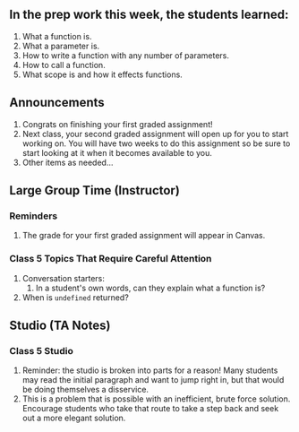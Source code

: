 ## In the prep work this week, the students learned:
1. What a function is.
1. What a parameter is.
1. How to write a function with any number of parameters.
1. How to call a function.
1. What scope is and how it effects functions.

## Announcements
1. Congrats on finishing your first graded assignment!
1. Next class, your second graded assignment will open up for you to start working on. You will have two weeks to do this assignment so be sure to start looking at it when it becomes available to you.
1. Other items as needed...

## Large Group Time (Instructor)
### Reminders
1. The grade for your first graded assignment will appear in Canvas.

### Class 5 Topics That Require Careful Attention
1. Conversation starters:
   1. In a student's own words, can they explain what a function is?
1. When is ``undefined`` returned?

## Studio (TA Notes)

### Class 5 Studio
1. Reminder: the studio is broken into parts for a reason! Many students may read the initial paragraph and want to jump right in, but that would be doing themselves a disservice.
1. This is a problem that is possible with an inefficient, brute force solution. Encourage students who take that route to take a step back and seek out a more elegant solution.